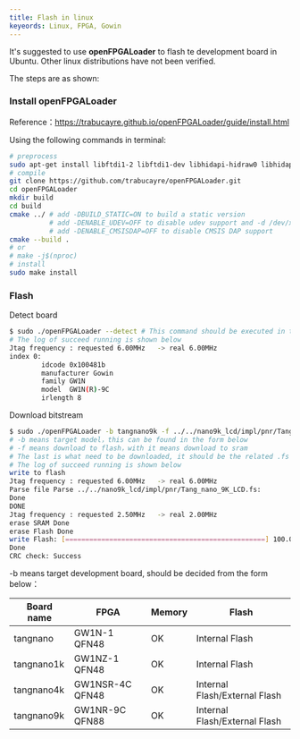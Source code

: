 ```yaml
---
title: Flash in linux
keyeords: Linux, FPGA, Gowin
---
```


It's suggested to use **openFPGALoader** to flash te development board in Ubuntu.
Other linux distributions have not been verified.

The steps are as shown:

### Install openFPGALoader

Reference：https://trabucayre.github.io/openFPGALoader/guide/install.html

Using the following commands in terminal:

```bash
# preprocess
sudo apt-get install libftdi1-2 libftdi1-dev libhidapi-hidraw0 libhidapi-dev libudev-dev zlib1g-dev cmake pkg-config make g++
# compile
git clone https://github.com/trabucayre/openFPGALoader.git
cd openFPGALoader
mkdir build
cd build
cmake ../ # add -DBUILD_STATIC=ON to build a static version
          # add -DENABLE_UDEV=OFF to disable udev support and -d /dev/xxx
          # add -DENABLE_CMSISDAP=OFF to disable CMSIS DAP support
cmake --build .
# or
# make -j$(nproc)
# install
sudo make install
```

### Flash

Detect board

```bash
$ sudo ./openFPGALoader --detect # This command should be executed in the directory where you previously executed make install  
# The log of succeed running is shown below
Jtag frequency : requested 6.00MHz   -> real 6.00MHz
index 0:
        idcode 0x100481b
        manufacturer Gowin
        family GW1N
        model  GW1N(R)-9C
        irlength 8


```

Download bitstream

```bash
$ sudo ./openFPGALoader -b tangnano9k -f ../../nano9k_lcd/impl/pnr/Tang_nano_9K_LCD.fs
# -b means target model，this can be found in the form below
# -f means download to flash，with it means download to sram
# The last is what need to be downloaded, it should be the related .fs file
# The log of succeed running is shown below
write to flash
Jtag frequency : requested 6.00MHz   -> real 6.00MHz  
Parse file Parse ../../nano9k_lcd/impl/pnr/Tang_nano_9K_LCD.fs: 
Done
DONE
Jtag frequency : requested 2.50MHz   -> real 2.00MHz  
erase SRAM Done
erase Flash Done
write Flash: [==================================================] 100.00%
Done
CRC check: Success

```

-b means target development board, should be decided from the form below：

| Board name | FPGA            | Memory | Flash                         |
| ---------- | --------------- | ------ | ----------------------------- |
| tangnano   | GW1N-1 QFN48    | OK     | Internal Flash                |
| tangnano1k | GW1NZ-1 QFN48   | OK     | Internal Flash                |
| tangnano4k | GW1NSR-4C QFN48 | OK     | Internal Flash/External Flash |
| tangnano9k | GW1NR-9C QFN88  | OK     | Internal Flash/External Flash |